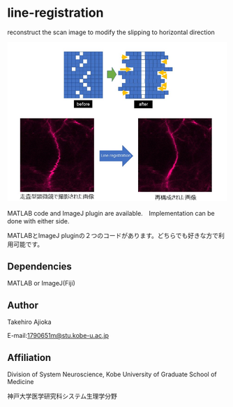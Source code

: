 # line-registration
reconstruct the scan image to modify the slipping to horizontal direction

<img src="doc/figure1.png" width="1000" align="below">

MATLAB code and ImageJ plugin are available.　Implementation can be done with either side.

MATLABとImageJ pluginの２つのコードがあります。どちらでも好きな方で利用可能です。

## Dependencies
MATLAB or ImageJ(Fiji)

## Author
Takehiro Ajioka 

E-mail:1790651m@stu.kobe-u.ac.jp

## Affiliation

Division of System Neuroscience, Kobe University of Graduate School of Medicine

神戸大学医学研究科システム生理学分野
